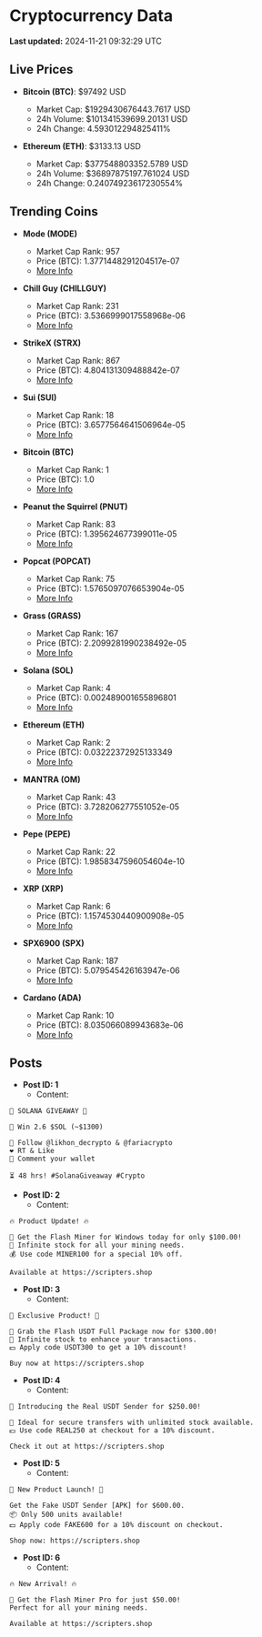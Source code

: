 # Cryptocurrency Data

**Last updated:** 2024-11-21 09:32:29 UTC

## Live Prices
- **Bitcoin (BTC)**: $97492 USD
  - Market Cap: $1929430676443.7617 USD
  - 24h Volume: $101341539699.20131 USD
  - 24h Change: 4.593012294825411%

- **Ethereum (ETH)**: $3133.13 USD
  - Market Cap: $377548803352.5789 USD
  - 24h Volume: $36897875197.761024 USD
  - 24h Change: 0.24074923617230554%

## Trending Coins
- **Mode (MODE)**
  - Market Cap Rank: 957
  - Price (BTC): 1.3771448291204517e-07
  - [More Info](https://www.coingecko.com/en/coins/mode)

- **Chill Guy (CHILLGUY)**
  - Market Cap Rank: 231
  - Price (BTC): 3.5366999017558968e-06
  - [More Info](https://www.coingecko.com/en/coins/chill-guy)

- **StrikeX (STRX)**
  - Market Cap Rank: 867
  - Price (BTC): 4.804131309488842e-07
  - [More Info](https://www.coingecko.com/en/coins/strike-x)

- **Sui (SUI)**
  - Market Cap Rank: 18
  - Price (BTC): 3.6577564641506964e-05
  - [More Info](https://www.coingecko.com/en/coins/sui)

- **Bitcoin (BTC)**
  - Market Cap Rank: 1
  - Price (BTC): 1.0
  - [More Info](https://www.coingecko.com/en/coins/bitcoin)

- **Peanut the Squirrel (PNUT)**
  - Market Cap Rank: 83
  - Price (BTC): 1.395624677399011e-05
  - [More Info](https://www.coingecko.com/en/coins/peanut-the-squirrel)

- **Popcat (POPCAT)**
  - Market Cap Rank: 75
  - Price (BTC): 1.5765097076653904e-05
  - [More Info](https://www.coingecko.com/en/coins/popcat)

- **Grass (GRASS)**
  - Market Cap Rank: 167
  - Price (BTC): 2.2099281990238492e-05
  - [More Info](https://www.coingecko.com/en/coins/grass)

- **Solana (SOL)**
  - Market Cap Rank: 4
  - Price (BTC): 0.002489001655896801
  - [More Info](https://www.coingecko.com/en/coins/solana)

- **Ethereum (ETH)**
  - Market Cap Rank: 2
  - Price (BTC): 0.03222372925133349
  - [More Info](https://www.coingecko.com/en/coins/ethereum)

- **MANTRA (OM)**
  - Market Cap Rank: 43
  - Price (BTC): 3.728206277551052e-05
  - [More Info](https://www.coingecko.com/en/coins/mantra)

- **Pepe (PEPE)**
  - Market Cap Rank: 22
  - Price (BTC): 1.9858347596054604e-10
  - [More Info](https://www.coingecko.com/en/coins/pepe)

- **XRP (XRP)**
  - Market Cap Rank: 6
  - Price (BTC): 1.1574530440900908e-05
  - [More Info](https://www.coingecko.com/en/coins/xrp)

- **SPX6900 (SPX)**
  - Market Cap Rank: 187
  - Price (BTC): 5.079545426163947e-06
  - [More Info](https://www.coingecko.com/en/coins/spx6900)

- **Cardano (ADA)**
  - Market Cap Rank: 10
  - Price (BTC): 8.035066089943683e-06
  - [More Info](https://www.coingecko.com/en/coins/cardano)

## Posts
- **Post ID: 1**
  - Content:
```
🚀 SOLANA GIVEAWAY 🚀

🎁 Win 2.6 $SOL (~$1300)

🤝 Follow @likhon_decrypto & @fariacrypto
❤️ RT & Like
💬 Comment your wallet

⏳ 48 hrs! #SolanaGiveaway #Crypto
```

- **Post ID: 2**
  - Content:
```
🔥 Product Update! 🔥

🚀 Get the Flash Miner for Windows today for only $100.00!
🔋 Infinite stock for all your mining needs.
💰 Use code MINER100 for a special 10% off.

Available at https://scripters.shop
```

- **Post ID: 3**
  - Content:
```
🎁 Exclusive Product! 🎁

💸 Grab the Flash USDT Full Package now for $300.00!
🎉 Infinite stock to enhance your transactions.
💵 Apply code USDT300 to get a 10% discount!

Buy now at https://scripters.shop
```

- **Post ID: 4**
  - Content:
```
💎 Introducing the Real USDT Sender for $250.00!

💼 Ideal for secure transfers with unlimited stock available.
💵 Use code REAL250 at checkout for a 10% discount.

Check it out at https://scripters.shop
```

- **Post ID: 5**
  - Content:
```
🚀 New Product Launch! 🚀

Get the Fake USDT Sender [APK] for $600.00.
📦 Only 500 units available!
💵 Apply code FAKE600 for a 10% discount on checkout.

Shop now: https://scripters.shop
```

- **Post ID: 6**
  - Content:
```
🔥 New Arrival! 🔥

💸 Get the Flash Miner Pro for just $50.00!
Perfect for all your mining needs.

Available at https://scripters.shop
```

